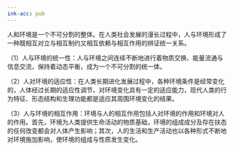 ```yaml
---
ink-acc: pub
---
```


人和环境是一个不可分割的整体。在人类社会发展的漫长过程中，人与环境形成了一种既相互对立与相互制约又相互依赖与相互作用的辨证统一关系。

（1）人与环境的统一性：人与环境之间连续不断地进行着物质交换、能量流通与信息交流，保持着动态平衡，成为一个不可分割的统一体。

（2）人对环境的适应性：在人类长期进化发展过程中，各种环境条件是经常变化的，人体经过长期的适应性调节，对环境变化具有一定的适应能力，现代人类的行为特征、形态结构和生理功能都是适应其周围环境变化的结果。

（3）人与环境的相互作用：环境与人的相互作用包括人对环境的作用和环境对人的作用。首先，环境为人类提供生命活动的物质基础，环境的组成成分及存在扶态的任何改变都会对人体产生影响；其次，人的生活和生产活动也以各种形式不断地对环境施加影响，使环境的组成与性质发生变化。